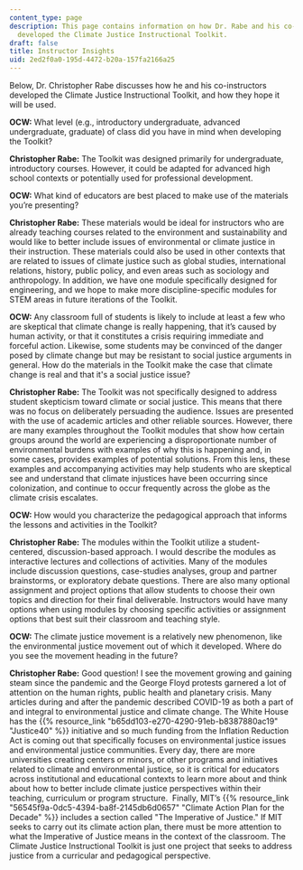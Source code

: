 ```yaml
---
content_type: page
description: This page contains information on how Dr. Rabe and his co-instructors
  developed the Climate Justice Instructional Toolkit.
draft: false
title: Instructor Insights
uid: 2ed2f0a0-195d-4472-b20a-157fa2166a25
---
```

Below, Dr. Christopher Rabe discusses how he and his co-instructors developed the Climate Justice Instructional Toolkit, and how they hope it will be used.

**OCW:** What level (e.g., introductory undergraduate, advanced undergraduate, graduate) of class did you have in mind when developing the Toolkit?

**Christopher Rabe:** The Toolkit was designed primarily for undergraduate, introductory courses. However, it could be adapted for advanced high school contexts or potentially used for professional development.

**OCW:** What kind of educators are best placed to make use of the materials you’re presenting?

**Christopher Rabe:** These materials would be ideal for instructors who are already teaching courses related to the environment and sustainability and would like to better include issues of environmental or climate justice in their instruction. These materials could also be used in other contexts that are related to issues of climate justice such as global studies, international relations, history, public policy, and even areas such as sociology and anthropology. In addition, we have one module specifically designed for engineering, and we hope to make more discipline-specific modules for STEM areas in future iterations of the Toolkit. 

**OCW:** Any classroom full of students is likely to include at least a few who are skeptical that climate change is really happening, that it’s caused by human activity, or that it constitutes a crisis requiring immediate and forceful action. Likewise, some students may be convinced of the danger posed by climate change but may be resistant to social justice arguments in general. How do the materials in the Toolkit make the case that climate change is real and that it's a social justice issue?

**Christopher Rabe:** The Toolkit was not specifically designed to address student skepticism toward climate or social justice. This means that there was no focus on deliberately persuading the audience. Issues are presented with the use of academic articles and other reliable sources. However, there are many examples throughout the Toolkit modules that show how certain groups around the world are experiencing a disproportionate number of environmental burdens with examples of why this is happening and, in some cases, provides examples of potential solutions. From this lens, these examples and accompanying activities may help students who are skeptical see and understand that climate injustices have been occurring since colonization, and continue to occur frequently across the globe as the climate crisis escalates.

**OCW:** How would you characterize the pedagogical approach that informs the lessons and activities in the Toolkit?

**Christopher Rabe:** The modules within the Toolkit utilize a student-centered, discussion-based approach. I would describe the modules as interactive lectures and collections of activities. Many of the modules include discussion questions, case-studies analyses, group and partner brainstorms, or exploratory debate questions. There are also many optional assignment and project options that allow students to choose their own topics and direction for their final deliverable. Instructors would have many options when using modules by choosing specific activities or assignment options that best suit their classroom and teaching style.

**OCW:** The climate justice movement is a relatively new phenomenon, like the environmental justice movement out of which it developed. Where do you see the movement heading in the future?

**Christopher Rabe:** Good question! I see the movement growing and gaining steam since the pandemic and the George Floyd protests garnered a lot of attention on the human rights, public health and planetary crisis. Many articles during and after the pandemic described COVID-19 as both a part of and integral to environmental justice and climate change. The White House has the {{% resource_link "b65dd103-e270-4290-91eb-b8387880ac19" "Justice40" %}} initiative and so much funding from the Inflation Reduction Act is coming out that specifically focuses on environmental justice issues and environmental justice communities. Every day, there are more universities creating centers or minors, or other programs and initiatives related to climate and environmental justice, so it is critical for educators across institutional and educational contexts to learn more about and think about how to better include climate justice perspectives within their teaching, curriculum or program structure.  Finally, MIT’s {{% resource_link "56545f9a-0dc5-4394-ba8f-2145db6d0657" "Climate Action Plan for the Decade" %}} includes a section called "The Imperative of Justice." If MIT seeks to carry out its climate action plan, there must be more attention to what the Imperative of Justice means in the context of the classroom. The Climate Justice Instructional Toolkit is just one project that seeks to address justice from a curricular and pedagogical perspective.